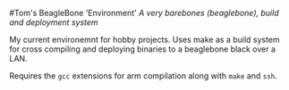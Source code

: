 #Tom's BeagleBone 'Environment'
*A very barebones (beaglebone), build and deployment system*

My current environemnt for hobby projects. Uses make as a build system for cross compiling and deploying binaries to a beaglebone black over a LAN.

Requires the `gcc` extensions for arm compilation along with `make` and `ssh`. 